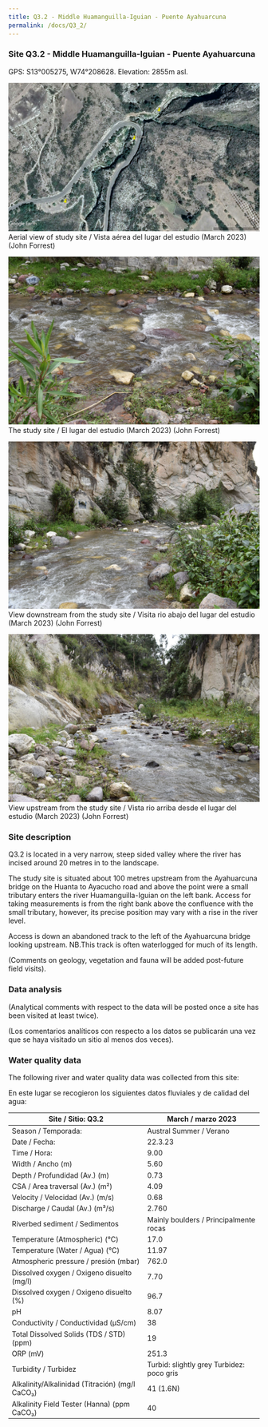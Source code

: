 ```yaml
---
title: Q3.2 - Middle Huamanguilla-Iguian - Puente Ayahuarcuna
permalink: /docs/Q3_2/
---
```



### Site Q3.2 - Middle Huamanguilla-Iguian - Puente Ayahuarcuna

GPS: S13°005275, W74°208628. 
Elevation: 2855m asl.


![Q3.2](/assets/sites/Q3.2.jpg)
Aerial view of study site / Vista aérea del lugar del estudio (March 2023) (John Forrest)


![Q3.2site](/assets/sites/Q3.2site.jpg)
The study site / El lugar del estudio (March 2023) (John Forrest)


![Q3.2downstream](/assets/sites/Q3.2downstream.jpg)
View downstream from the study site / Visita rio abajo del lugar del estudio (March 2023) (John Forrest)


![Q3.2upstream](/assets/sites/Q3.2upstream.jpg)
View upstream from the study site / Vista rio arriba desde el lugar del estudio (March 2023) (John Forrest)


### Site description

Q3.2 is located in a very narrow, steep sided valley where the river has incised around 20 metres in to the landscape.

The study site is situated about 100 metres upstream from the Ayahuarcuna bridge on the Huanta to Ayacucho road and above the point were a small tributary enters the river Huamanguilla-Iguian on the left bank. Access for taking measurements is from the right bank above the confluence with the small tributary, however, its  precise position may vary with a rise in the river level.

Access is down an abandoned track to the left of the Ayahuarcuna bridge looking upstream. NB.This track is often waterlogged for much of its length.

(Comments on geology, vegetation and fauna will be added post-future field visits).


### Data analysis

(Analytical comments with respect to the data will be posted once a site has been visited at least twice).

(Los comentarios analíticos con respecto a los datos se publicarán una vez que se haya visitado un sitio al menos dos veces).

### Water quality data

The following river and water quality data was collected from this site:

En este lugar se recogieron los siguientes datos fluviales y de calidad del agua:

|     Site / Sitio: Q3.2                                   |     March / marzo 2023                                     |
|----------------------------------------------------------|----------------------------------------------------|
|     Season / Temporada:                                  |     Austral Summer / Verano                        |
|     Date / Fecha:                                        |     22.3.23                                        |
|     Time / Hora:                                         |     9.00                                           |
|     Width / Ancho (m)                                    |     5.60                                           |
|     Depth / Profundidad (Av.) (m)                        |     0.73                                           |
|     CSA / Area traversal (Av.) (m²)                      |     4.09                                           |
|     Velocity / Velocidad  (Av.) (m/s)                    |     0.68                                           |
|     Discharge / Caudal (Av.) (m³/s)                      |     2.760                                          |
|     Riverbed sediment / Sedimentos                       |     Mainly boulders / Principalmente rocas         |
|     Temperature (Atmospheric) (°C)                       |     17.0                                           |
|     Temperature (Water / Agua) (°C)                      |     11.97                                          |
|     Atmospheric pressure / presión (mbar)                |     762.0                                          |
|     Dissolved oxygen /   Oxigeno disuelto (mg/l)         |     7.70                                           |
|     Dissolved oxygen / Oxigeno disuelto (%)              |     96.7                                           |
|     pH                                                   |     8.07                                           |
|     Conductivity / Conductividad (µS/cm)                 |     38                                             |
|     Total Dissolved Solids (TDS / STD)  (ppm)            |     19                                             |
|     ORP (mV)                                             |     251.3                                          |
|     Turbidity / Turbidez                                 |     Turbid: slightly grey Turbidez: poco   gris    |
|     Alkalinity/Alkalinidad   (Titración) (mg/l CaCO₃)    |     41 (1.6N)                                      |
|     Alkalinity Field Tester (Hanna) (ppm CaCO₃)          |     40                                             |
